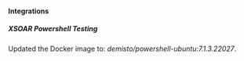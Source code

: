
#### Integrations
##### XSOAR Powershell Testing
Updated the Docker image to: *demisto/powershell-ubuntu:7.1.3.22027*.

